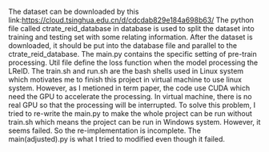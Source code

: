 The dataset can be downloaded by this link:https://cloud.tsinghua.edu.cn/d/cdcdab829e184a698b63/
The python file called ctrate_reid_database in database is used to split the dataset into training and testing set with some relating information.
After the dataset is downloaded, it should be put into the database file and parallel to the ctrate_reid_database.
The main.py contains the specific setting of pre-train processing.
Util file define the loss function when the model processing the LReID.
The train.sh and run.sh are the bash shells used in Linux system which motivates me to finish this project in virtual machine to use linux system. However, as I metioned in term paper, the code use CUDA which need the GPU to accelerate the processing. In virtual machine, there is no real GPU so that the processing will be interrupted. To solve this problem, I tried to re-write the main.py to make the whole project can be run without train.sh which means the project can be run in Windows system. However, it seems failed. So the re-implementation is incomplete. The main(adjusted).py is what I tried to modified even though it failed.
